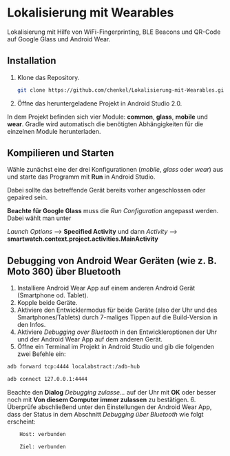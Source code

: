 # Lokalisierung mit Wearables

Lokalisierung mit Hilfe von WiFi-Fingerprinting, BLE Beacons und QR-Code auf Google Glass und Android Wear.

## Installation
1. Klone das Repository.
	``` sh 
	git clone https://github.com/chenkel/Lokalisierung-mit-Wearables.git
	```
	
2. Öffne das heruntergeladene Projekt in Android Studio 2.0.

In dem Projekt befinden sich vier Module: **common**, **glass**, **mobile** und **wear**.
Gradle wird automatisch die benötigten Abhängigkeiten für die einzelnen Module herunterladen.

## Kompilieren und Starten

Wähle zunächst eine der drei Konfigurationen (*mobile*, *glass* oder *wear*) aus und starte das Programm mit **Run** in Android Studio. 

Dabei sollte das betreffende Gerät bereits vorher angeschlossen oder gepaired sein.

**Beachte für Google Glass** muss die *Run Configuration* angepasst werden. Dabei wählt man unter

*Launch Options* --> **Specified Activity** und dann 
*Activity* --> **smartwatch.context.project.activities.MainActivity**
	
## Debugging von Android Wear Geräten (wie z. B. Moto 360) über Bluetooth
1. Installiere Android Wear App auf einem anderen Android Gerät (Smartphone od. Tablet).
2. Kopple beide Geräte.
3. Aktiviere den Entwicklermodus für beide Geräte (also der Uhr und des Smartphones/Tablets)  durch 7-maliges Tippen auf die Build-Version in den Infos.
4. Aktiviere *Debugging over Bluetooth* in den Entwickleroptionen der Uhr und der Android Wear App auf dem anderen Gerät.
5. Öffne ein Terminal im Projekt in Android Studio und gib die folgenden zwei Befehle ein:
``` sh 
adb forward tcp:4444 localabstract:/adb-hub    
``` 	
``` sh 
adb connect 127.0.0.1:4444
```
Beachte den **Dialog** *Debugging zulasse...* auf der Uhr mit **OK** oder besser noch mit **Von diesem Computer immer zulassen** zu bestätigen.
6. Überprüfe abschließend unter den Einstellungen der Android Wear App, dass der Status in dem Abschnitt *Debugging über Bluetooth* wie folgt erscheint:
``` sh 
    Host: verbunden
``` 	
``` sh 
    Ziel: verbunden
```

